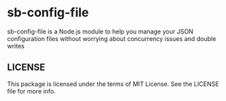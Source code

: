 sb-config-file
=========

sb-config-file is a Node.js module to help you manage your JSON configuration files without worrying about concurrency issues and double writes

## LICENSE

This package is licensed under the terms of MIT License. See the LICENSE file for more info.
